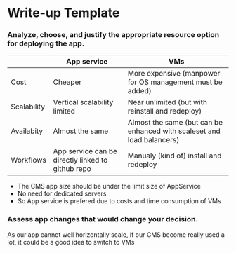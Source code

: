 # Write-up Template

### Analyze, choose, and justify the appropriate resource option for deploying the app.

|             | App service                                                                       |  VMs  |
| ----------- | --------------------------------------------------------------------------------- |----|
| Cost        | Cheaper                                                                           |  More expensive (manpower for OS management must be added)  |
| Scalability | Vertical scalability limited                                                      | Near unlimited (but with reinstall and redeploy)   |
| Availabity  | Almost the same                                                                   |  Almost the same (but can be enhanced with scaleset and load balancers)  |
| Workflows   | App service can be directly linked to github repo                                 |  Manualy (kind of) install and redeploy  |

- The CMS app size should be under the limit size of AppService
- No need for dedicated servers
- So App service is prefered due to costs and time consumption of VMs 



### Assess app changes that would change your decision.

As our app cannot well horizontally scale, if our CMS become really used a lot, it could be a good idea to switch to VMs 